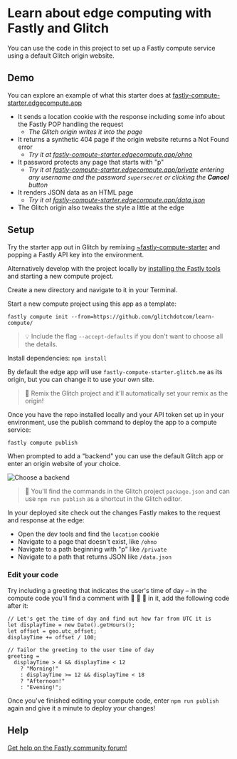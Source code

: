# Learn about edge computing with Fastly and Glitch

You can use the code in this project to set up a Fastly compute service using a default Glitch origin website.

## Demo

You can explore an example of what this starter does at [fastly-compute-starter.edgecompute.app](https://fastly-compute-starter.edgecompute.app)

* It sends a location cookie with the response including some info about the Fastly POP handling the request
  * _The Glitch origin writes it into the page_
* It returns a synthetic 404 page if the origin website returns a Not Found error
  * _Try it at [fastly-compute-starter.edgecompute.app/ohno](https://fastly-compute-starter.edgecompute.app/ohno)_
* It password protects any page that starts with "p"
  * _Try it at [fastly-compute-starter.edgecompute.app/private](https://fastly-compute-starter.edgecompute.app/private) entering any username and the password `supersecret` or clicking the **Cancel** button_
* It renders JSON data as an HTML page
  * _Try it at [fastly-compute-starter.edgecompute.app/data.json](https://fastly-compute-starter.edgecompute.app/data.json)_
* The Glitch origin also tweaks the style a little at the edge

## Setup

Try the starter app out in Glitch by remixing [~fastly-compute-starter](https://glitch.com/~fastly-compute-starter) and popping a Fastly API key into the environment.

Alternatively develop with the project locally by [installing the Fastly tools](https://www.fastly.com/documentation/guides/compute/) and starting a new compute project.

Create a new directory and navigate to it in your Terminal.

Start a new compute project using this app as a template:

```
fastly compute init --from=https://github.com/glitchdotcom/learn-compute/
```

> 💡 Include the flag `--accept-defaults` if you don't want to choose all the details.

Install dependencies: `npm install`

By default the edge app will use `fastly-compute-starter.glitch.me` as its origin, but you can change it to use your own site. 

> 🎏 Remix the Glitch project and it'll automatically set your remix as the origin!

Once you have the repo installed locally and your API token set up in your environment, use the publish command to deploy the app to a compute service:

```
fastly compute publish
```

When prompted to add a "backend" you can use the default Glitch app or enter an origin website of your choice.

![Choose a backend](https://github.com/user-attachments/assets/83cee318-5601-4279-8337-d1b990634d68)

> 🎏 You'll find the commands in the Glitch project `package.json` and can use `npm run publish` as a shortcut in the Glitch editor.

In your deployed site check out the changes Fastly makes to the request and response at the edge:

* Open the dev tools and find the `location` cookie
* Navigate to a page that doesn't exist, like `/ohno`
* Navigate to a path beginning with "p" like `/private`
* Navigate to a path that returns JSON like `/data.json`

### Edit your code 

Try including a greeting that indicates the user's time of day – in the compute code you'll find a comment with 🚧 🚧 🚧 in it, add the following code after it:

```
// Let's get the time of day and find out how far from UTC it is
let displayTime = new Date().getHours();
let offset = geo.utc_offset;
displayTime += offset / 100;
    
// Tailor the greeting to the user time of day
greeting =
  displayTime > 4 && displayTime < 12
    ? "Morning!"
    : displayTime >= 12 && displayTime < 18
    ? "Afternoon!"
    : "Evening!"; 
```

Once you've finished editing your compute code, enter `npm run publish` again and give it a minute to deploy your changes!

## Help

[Get help on the Fastly community forum!](https://community.fastly.com)
